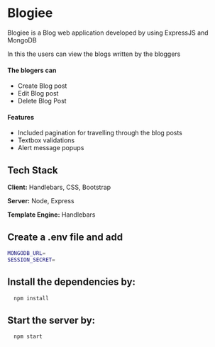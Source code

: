 # Blogiee

Blogiee is a Blog web application developed by using ExpressJS and MongoDB

In this the users can view the blogs written by the bloggers

#### The blogers can

- Create Blog post
- Edit Blog post
- Delete Blog Post

#### Features

- Included pagination for travelling through the blog posts
- Textbox validations
- Alert message popups

## Tech Stack

**Client:** Handlebars, CSS, Bootstrap

**Server:** Node, Express

**Template Engine:** Handlebars

## Create a .env file and add

```bash
MONGODB_URL=
SESSION_SECRET=
```

## Install the dependencies by:

```bash
  npm install
```

## Start the server by:

```bash
  npm start
```
